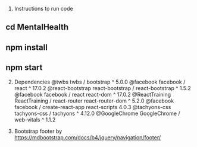 1. Instructions to run code
## cd MentalHealth

## npm install

## npm start
2. Dependencies
@twbs
twbs / bootstrap
^ 5.0.0
@facebook
facebook / react
^ 17.0.2
@react-bootstrap
react-bootstrap / react-bootstrap
^ 1.5.2
@facebook
facebook / react react-dom
^ 17.0.2
@ReactTraining
ReactTraining / react-router react-router-dom
^ 5.2.0
@facebook
facebook / create-react-app react-scripts
4.0.3
@tachyons-css
tachyons-css / tachyons
^ 4.12.0
@GoogleChrome
GoogleChrome / web-vitals
^ 1.1.2

3. Bootstrap footer by https://mdbootstrap.com/docs/b4/jquery/navigation/footer/

